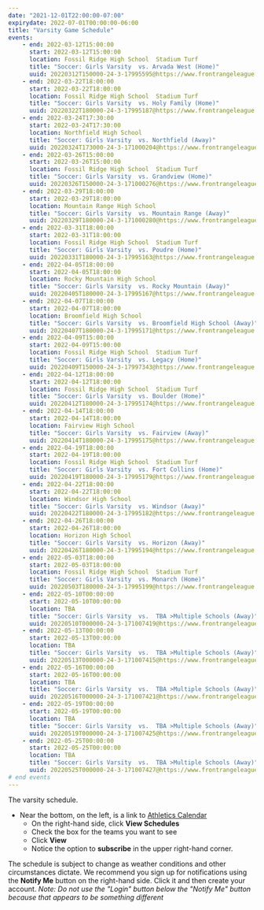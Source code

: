 ```yaml
---
date: "2021-12-01T22:00:00-07:00"
expirydate: 2022-07-01T00:00:00-06:00
title: "Varsity Game Schedule"
events:
    - end: 2022-03-12T15:00:00
      start: 2022-03-12T15:00:00
      location: Fossil Ridge High School  Stadium Turf
      title: "Soccer: Girls Varsity  vs. Arvada West (Home)"
      uuid: 20220312T150000-24-3-17995595@https://www.frontrangeleague.org
    - end: 2022-03-22T18:00:00
      start: 2022-03-22T18:00:00
      location: Fossil Ridge High School  Stadium Turf
      title: "Soccer: Girls Varsity  vs. Holy Family (Home)"
      uuid: 20220322T180000-24-3-17995187@https://www.frontrangeleague.org
    - end: 2022-03-24T17:30:00
      start: 2022-03-24T17:30:00
      location: Northfield High School
      title: "Soccer: Girls Varsity  vs. Northfield (Away)"
      uuid: 20220324T173000-24-3-171000204@https://www.frontrangeleague.org
    - end: 2022-03-26T15:00:00
      start: 2022-03-26T15:00:00
      location: Fossil Ridge High School  Stadium Turf
      title: "Soccer: Girls Varsity  vs. Grandview (Home)"
      uuid: 20220326T150000-24-3-171000276@https://www.frontrangeleague.org
    - end: 2022-03-29T18:00:00
      start: 2022-03-29T18:00:00
      location: Mountain Range High School
      title: "Soccer: Girls Varsity  vs. Mountain Range (Away)"
      uuid: 20220329T180000-24-3-171000280@https://www.frontrangeleague.org
    - end: 2022-03-31T18:00:00
      start: 2022-03-31T18:00:00
      location: Fossil Ridge High School  Stadium Turf
      title: "Soccer: Girls Varsity  vs. Poudre (Home)"
      uuid: 20220331T180000-24-3-17995163@https://www.frontrangeleague.org
    - end: 2022-04-05T18:00:00
      start: 2022-04-05T18:00:00
      location: Rocky Mountain High School
      title: "Soccer: Girls Varsity  vs. Rocky Mountain (Away)"
      uuid: 20220405T180000-24-3-17995167@https://www.frontrangeleague.org
    - end: 2022-04-07T18:00:00
      start: 2022-04-07T18:00:00
      location: Broomfield High School
      title: "Soccer: Girls Varsity  vs. Broomfield High School (Away)"
      uuid: 20220407T180000-24-3-17995171@https://www.frontrangeleague.org
    - end: 2022-04-09T15:00:00
      start: 2022-04-09T15:00:00
      location: Fossil Ridge High School  Stadium Turf
      title: "Soccer: Girls Varsity  vs. Legacy (Home)"
      uuid: 20220409T150000-24-3-17997343@https://www.frontrangeleague.org
    - end: 2022-04-12T18:00:00
      start: 2022-04-12T18:00:00
      location: Fossil Ridge High School  Stadium Turf
      title: "Soccer: Girls Varsity  vs. Boulder (Home)"
      uuid: 20220412T180000-24-3-17995174@https://www.frontrangeleague.org
    - end: 2022-04-14T18:00:00
      start: 2022-04-14T18:00:00
      location: Fairview High School
      title: "Soccer: Girls Varsity  vs. Fairview (Away)"
      uuid: 20220414T180000-24-3-17995175@https://www.frontrangeleague.org
    - end: 2022-04-19T18:00:00
      start: 2022-04-19T18:00:00
      location: Fossil Ridge High School  Stadium Turf
      title: "Soccer: Girls Varsity  vs. Fort Collins (Home)"
      uuid: 20220419T180000-24-3-17995179@https://www.frontrangeleague.org
    - end: 2022-04-22T18:00:00
      start: 2022-04-22T18:00:00
      location: Windsor High School
      title: "Soccer: Girls Varsity  vs. Windsor (Away)"
      uuid: 20220422T180000-24-3-17995182@https://www.frontrangeleague.org
    - end: 2022-04-26T18:00:00
      start: 2022-04-26T18:00:00
      location: Horizon High School
      title: "Soccer: Girls Varsity  vs. Horizon (Away)"
      uuid: 20220426T180000-24-3-17995194@https://www.frontrangeleague.org
    - end: 2022-05-03T18:00:00
      start: 2022-05-03T18:00:00
      location: Fossil Ridge High School  Stadium Turf
      title: "Soccer: Girls Varsity  vs. Monarch (Home)"
      uuid: 20220503T180000-24-3-17995199@https://www.frontrangeleague.org
    - end: 2022-05-10T00:00:00
      start: 2022-05-10T00:00:00
      location: TBA
      title: "Soccer: Girls Varsity  vs.  TBA >Multiple Schools (Away)"
      uuid: 20220510T000000-24-3-171007419@https://www.frontrangeleague.org
    - end: 2022-05-13T00:00:00
      start: 2022-05-13T00:00:00
      location: TBA
      title: "Soccer: Girls Varsity  vs.  TBA >Multiple Schools (Away)"
      uuid: 20220513T000000-24-3-171007415@https://www.frontrangeleague.org
    - end: 2022-05-16T00:00:00
      start: 2022-05-16T00:00:00
      location: TBA
      title: "Soccer: Girls Varsity  vs.  TBA >Multiple Schools (Away)"
      uuid: 20220516T000000-24-3-171007421@https://www.frontrangeleague.org
    - end: 2022-05-19T00:00:00
      start: 2022-05-19T00:00:00
      location: TBA
      title: "Soccer: Girls Varsity  vs.  TBA >Multiple Schools (Away)"
      uuid: 20220519T000000-24-3-171007425@https://www.frontrangeleague.org
    - end: 2022-05-25T00:00:00
      start: 2022-05-25T00:00:00
      location: TBA
      title: "Soccer: Girls Varsity  vs.  TBA >Multiple Schools (Away)"
      uuid: 20220525T000000-24-3-171007427@https://www.frontrangeleague.org
# end events
---
```


The varsity schedule.

<!--more-->

* Near the bottom, on the left, is a link to [Athletics Calendar][athletic
  schedules]
    * On the right-hand side, click **View Schedules**
    * Check the box for the teams you want to see
    * Click **View**
    * Notice the option to **subscribe** in the upper right-hand corner.

The schedule is subject to change as weather conditions and other circumstances
dictate. We recommend you sign up for notifications using the **Notify Me**
button on the right-hand side. Click it and then create your account. *Note: Do
not use the "Login" button below the "Notify Me" button because that appears to
be something different*

[frh-schedules]: https://frh.psdschools.org/about-our-school/calendars-schedules
[athletic schedules]: http://www.frontrangeleague.org/g5-bin/client.cgi?G5genie=812&school_id=5
